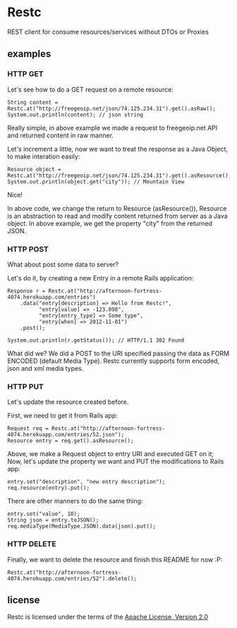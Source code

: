 # Restc

REST client for consume resources/services without DTOs or Proxies

## examples

### HTTP GET

Let's see how to do a GET request on a remote resource:
    
    String content = Restc.at("http://freegeoip.net/json/74.125.234.31").get().asRaw();
    System.out.println(content); // json string

Really simple, in above example we made a request to freegeoip.net API and returned content in raw manner.

Let's increment a little, now we want to treat the response as a Java Object, to make interation easily:

    Resource object = Restc.at("http://freegeoip.net/json/74.125.234.31").get().asResource();
    System.out.println(object.get("city")); // Mountain View

Nice! 

In above code, we change the return to Resource (asResource()), Resource is an abstraction to read and modify
content returned from server as a Java object. In above example, we get the property "city" from the returned JSON.

### HTTP POST

What about post some data to server?

Let's do it, by creating a new Entry in a remote Rails application:

    Response r = Restc.at("http://afternoon-fortress-4074.herokuapp.com/entries")
	    .data("entry[description] => Hello from Restc!",
		      "entry[value] => -123.098",
		      "entry[entry_type] => Some type",
		      "entry[when] => 2012-11-01")
	    .post();

    System.out.println(r.getStatus()); // HTTP/1.1 302 Found

What did we? We did a POST to the URI specified passing the data as FORM ENCODED (default Media Type).
Restc currently supports form encoded, json and xml media types.

### HTTP PUT

Let's update the resource created before.

First, we need to get it from Rails app:

    Request req = Restc.at("http://afternoon-fortress-4074.herokuapp.com/entries/52.json");
    Resource entry = req.get().asResource();

Above, we make a Request object to entry URI and executed GET on it;
Now, let's update the property we want and PUT the modifications to Rails app:

    entry.set("description", "new entry description");
    req.resource(entry).put();

There are other manners to do the same thing:

    entry.set("value", 10);
    String json = entry.toJSON();
    req.mediaType(MediaType.JSON).data(json).put();

### HTTP DELETE

Finally, we want to delete the resource and finish this README for now :P:

    Restc.at("http://afternoon-fortress-4074.herokuapp.com/entries/52").delete();

## license
Restc is licensed under the terms of the [Apache License, Version 2.0](http://www.apache.org/licenses/LICENSE-2.0)